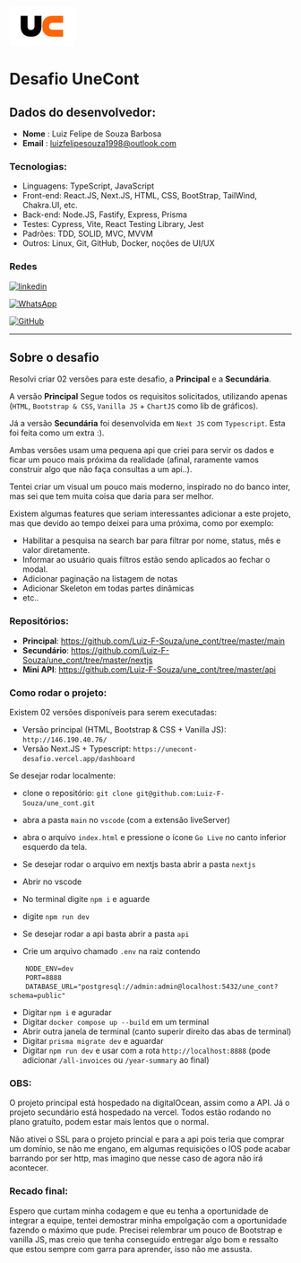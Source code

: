 ![Alt text](logo.png)

# Desafio UneCont

## Dados do desenvolvedor:

- **Nome** : Luiz Felipe de Souza Barbosa
- **Email** : luizfelipesouza1998@outlook.com

### Tecnologias:

- Linguagens: TypeScript, JavaScript
- Front-end: React.JS, Next.JS, HTML, CSS, BootStrap, TailWind, Chakra.UI, etc.
- Back-end: Node.JS, Fastify, Express, Prisma
- Testes: Cypress, Vite, React Testing Library, Jest
- Padrões: TDD, SOLID, MVC, MVVM
- Outros: Linux, Git, GitHub, Docker, noções de UI/UX

### Redes

[![linkedin](https://img.shields.io/badge/LinkedIn-0077B5?style=for-the-badge&logo=linkedin&logoColor=white)](https://www.linkedin.com/in/lf-souza98/)

[![WhatsApp](https://img.shields.io/badge/WhatsApp-25D366?style=for-the-badge&logo=whatsapp&logoColor=white)](https://wa.me/5522998906871)

[![GitHub](https://img.shields.io/badge/GitHub-100000?style=for-the-badge&logo=github&logoColor=white)](https://github.com/Luiz-F-Souza)

---

## Sobre o desafio

Resolvi criar 02 versões para este desafio, a **Principal** e a **Secundária**.

A versão **Principal** Segue todos os requisitos solicitados, utilizando apenas (`HTML`, `Bootstrap & CSS`, `Vanilla JS` + `ChartJS` como lib de gráficos).

Já a versão **Secundária** foi desenvolvida em `Next JS` com `Typescript`. Esta foi feita como um extra :).

Ambas versões usam uma pequena api que criei para servir os dados e ficar um pouco mais próxima da realidade (afinal, raramente vamos construir algo que não faça consultas a um api..).

Tentei criar um visual um pouco mais moderno, inspirado no do banco inter, mas sei que tem muita coisa que daria para ser melhor.

Existem algumas features que seriam interessantes adicionar a este projeto, mas que devido ao tempo deixei para uma próxima, como por exemplo:

- Habilitar a pesquisa na search bar para filtrar por nome, status, mês e valor diretamente.
- Informar ao usuário quais filtros estão sendo aplicados ao fechar o modal.
- Adicionar paginação na listagem de notas
- Adicionar Skeleton em todas partes dinâmicas
- etc..

### Repositórios:

- **Principal**: https://github.com/Luiz-F-Souza/une_cont/tree/master/main
- **Secundário**: https://github.com/Luiz-F-Souza/une_cont/tree/master/nextjs
- **Mini API**: https://github.com/Luiz-F-Souza/une_cont/tree/master/api

### Como rodar o projeto:

Existem 02 versões disponíveis para serem executadas:

- Versão principal (HTML, Bootstrap & CSS + Vanilla JS): `http://146.190.40.76/`
- Versão Next.JS + Typescript: `https://unecont-desafio.vercel.app/dashboard`

Se desejar rodar localmente:

- clone o repositório: `git clone git@github.com:Luiz-F-Souza/une_cont.git`
- abra a pasta `main` no `vscode` (com a extensão liveServer)
- abra o arquivo `index.html` e pressione o ícone `Go Live` no canto inferior esquerdo da tela.

- Se desejar rodar o arquivo em nextjs basta abrir a pasta `nextjs`
- Abrir no vscode
- No terminal digite `npm i` e aguarde
- digite `npm run dev`

- Se desejar rodar a api basta abrir a pasta `api`
- Crie um arquivo chamado `.env` na raiz contendo

```
    NODE_ENV=dev
    PORT=8888
    DATABASE_URL="postgresql://admin:admin@localhost:5432/une_cont?schema=public"
```

- Digitar `npm i` e aguradar
- Digitar `docker compose up --build` em um terminal
- Abrir outra janela de terminal (canto superir direito das abas de terminal)
- Digitar `prisma migrate dev` e aguardar
- Digitar `npm run dev` e usar com a rota `http://localhost:8888` (pode adicionar `/all-invoices` ou `/year-summary` ao final)

### OBS:

O projeto principal está hospedado na digitalOcean, assim como a API.
Já o projeto secundário está hospedado na vercel.
Todos estão rodando no plano gratuíto, podem estar mais lentos que o normal.

Não ativei o SSL para o projeto princial e para a api pois teria que comprar um domínio, se não me engano, em algumas requisições o IOS pode acabar barrando por ser http, mas imagino que nesse caso de agora não irá acontecer.

### Recado final:

Espero que curtam minha codagem e que eu tenha a oportunidade de integrar a equipe, tentei demostrar minha empolgação com a oportunidade fazendo o máximo que pude. Precisei relembrar um pouco de Bootstrap e vanilla JS, mas creio que tenha conseguido entregar algo bom e ressalto que estou sempre com garra para aprender, isso não me assusta.
